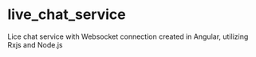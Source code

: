 # live_chat_service
Lice chat service with Websocket connection created in Angular, utilizing Rxjs and Node.js
